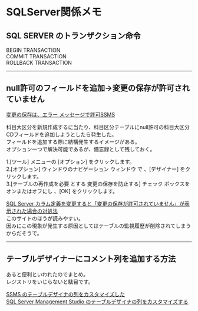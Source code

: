 # SQLServer関係メモ

## SQL SERVER のトランザクション命令

BEGIN TRANSACTION  
COMMIT TRANSACTION  
ROLLBACK TRANSACTION  

---

## null許可のフィールドを追加→変更の保存が許可されていません

[変更の保存は、エラー メッセージで許可SSMS](https://docs.microsoft.com/ja-jp/troubleshoot/sql/ssms/error-when-you-save-table)  

科目大区分を新規作成するに当たり、科目区分テーブルにnull許可の科目大区分CDフィールドを追加しようとしたら発生した。  
フィールドを追加する際に結構発生するイメージがある。  
オプション一つで解決可能であるが、備忘録として残しておく。  

1.[ツール] メニューの [オプション] をクリックします。  
2.[オプション] ウィンドウのナビゲーション ウィンドウ で 、[デザイナー] をクリックします。  
3.[テーブルの再作成を必要 とする 変更の保存を防止する] チェック ボックスをオンまたはオフにし 、[OK] をクリックします。  

[SQL Server カラム定義を変更すると「変更の保存が許可されていません」が表示された場合の対処法](https://nasunoblog.blogspot.com/2013/10/sql-server-column-edit-error.html)  
このサイトのほうが読みやすい。  
因みにこの現象が発生する原因としてはテーブルの監視履歴が削除されてしまうからだそうで。  

---

## テーブルデザイナーにコメント列を追加する方法

あると便利といわれたのでまとめ。  
レジストリをいじらないと駄目です。  

[SSMS のテーブルデザイナの列をカスタマイズした](https://qiita.com/d01tsumath/items/906043d69f86a6a53cef)  
[SQL Server Management Studio のテーブルデザイナの列をカスタマイズする](https://blog.xin9le.net/entry/2018/06/17/165526)  
